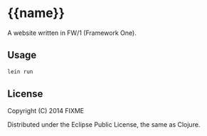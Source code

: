 # {{name}}

A website written in FW/1 (Framework One). 

## Usage

```bash
lein run
```

## License

Copyright (C) 2014 FIXME

Distributed under the Eclipse Public License, the same as Clojure.

